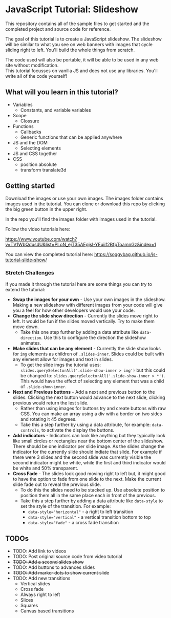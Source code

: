 # JavaScript Tutorial: Slideshow

This repository contains all of the sample files to get started and the completed project and source code for reference.

The goal of this tutorial is to create a JavaScript slideshow. The slideshow will be similar to what you see on web banners with images that cycle sliding right to left. You'll build the whole things from scratch. 

The code used will also be portable, it will be able to be used in any web site without modification.   
This tutorial focusses on vanilla JS and does not use any libraries. You'll write all of the code yourself! 

## What will you learn in this tutorial? 

- Variables 
  - Constants, and variable variables
- Scope
  - Clossure
- Functions
  - Callbacks
  - Generic functions that can be applied anywhere 
- JS and the DOM
  - Selecting elements
- JS and CSS together
- CSS
  - position absolute
  - transform translate3d

## Getting started

Download the images or use your own images. The images folder contains images used in the tutorial. You can clone or download this repo by clicking the big green button in the upper right. 

In the repo you'll find the images folder with images used in the tutorial. 

Follow the video tutorials here: 

https://www.youtube.com/watch?v=TV1WbQdusdU&list=PLoN_ejT35AEgjsI-YEuiif2BfpToamnGz&index=1

You can view the completed tutorial here: https://soggybag.github.io/js-tutorial-slide-show/

### Stretch Challenges 

If you made it through the tutorial here are some things you can try to extend the tutorial: 

- **Swap the images for your own** - Use your own images in the slideshow. Making a new slideshow with different images from your code will give you a feel for how other developers would use your code. 
- **Change the slide show direction** - Currently the slides move right to left. It would be fun if the slides moved vertically. Try to make them move down. 
  - Take this one step further by adding a data attribute like `data-direction`. Use this to configure the direction the slideshow animates. 
- **Make slides that can be any element** - Currently the slide show looks for `img` elements as children of `.slides-inner`. Slides could be built with any element allow for images and text in slides. 
  - To get the slide imgs the tutorial uses: `slides.querySelectorAll('.slide-show-inner > img')` but this could be changed to: `slides.querySelectorAll('.slide-show-inner > *')`. This would have the effect of selecting any element that was a child of `.slide-show-inner`.
- **Next and Previous buttons** - Add a next and previous button to the slides. Clicking the next button would advance to the next slide, clicking previous would return the lest slide. 
  - Rather than using images for buttons try and create buttons with raw CSS. You can make an array using a div with a border on two sides and rotating it 45 degrees. 
  - Take this a step further by using a data attribute, for example: `data-controls`, to activate the display the buttons. 
- **Add indicators** - Indicators can look like anything but they typically look like small circles or rectangles near the bottom center of the slideshow. There should be one indicator per slide image. As the slides change the indicator for the currently slide should indiate that slide. For example if there were 3 slides and the second slide was currently visible the second indicator might be white, while the first and third indicator would be white and 50% transparent. 
- **Cross Fade** - The slides look good moving right to left but, it might good to have the option to fade from one slide to the next. Make the current slide fade out to reveal the previous slide. 
  - To do this the slides need to be stacked up. Use absolute position to position them all in the same place each in front of the previous. 
  - Take this a step further by adding a data attribute like `data-style` to set the style of the transition. For example:
    - `data-style="horizontal"` - a right to left transition
    - `data-style="vertical"` - a vertical transition bottom to top
    - `data-style="fade"` - a cross fade transition

## TODOs

- TODO: Add link to videos 
- TODO: Post original source code from video tutorial
- ~~TODO: Add a second slides show~~ 
- TODO: Add buttons to advances slides
- ~~TODO: Add marker dots to show current slide~~
- TODO: Add new transitions
  - Vertical slides
  - Cross fade
  - Always right to left
  - Slices 
  - Squares
  - Canvas based transitions 
